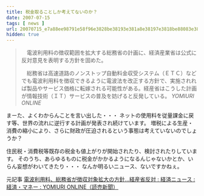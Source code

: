 ```yaml
---
title: 税金取ることしか考えてないのか？
date: 2007-07-15
tags: [ news ]
url: 20070715_e7a88ee98791e58f96e3828be38193e381a8e38197e3818be88083e38188e381a6e381aae38184e381aee3818befbc9f
hidden: true
---
```



<blockquote>　電波利用料の徴収範囲を拡大する総務省の計画に、経済産業省は公式に反対意見を表明する方針を固めた。

　総務省は高速道路のノンストップ自動料金収受システム（ＥＴＣ）などでも電波利用料を徴収できるように電波法を改正する方針で、実施されれば製品やサービス価格に転嫁される可能性がある。経産省はこうした計画が情報技術（ＩＴ）サービスの普及を妨げると反発している。
<cite>YOMIURI ONLINE</cite></blockquote>

まーた、よくわからんことを言い出した・・・
ネットの使用料を従量課金に戻す等、世界の流れに逆行する計画が発表され続けています。
増税による生産・消費の縮小により、さらに財政が圧迫されるという事態は考えていないのでしょうか？

住民税・消費税等既存の税金も値上がりが開始されたり、検討されたりしています。
そのうち、あらゆるものに税金がかかるようになるんじゃないかとか、いらん妄想がわいてきたり・・・
なんか明るいニュース、ないですかねぇ。

元記事
<a href="http://www.yomiuri.co.jp/atmoney/news/20070715i201.htm?from=main2">電波利用料、総務省が徴収対象拡大の方針…経産省反対 : 経済ニュース : 経済・マネー : YOMIURI ONLINE（読売新聞）</a>
